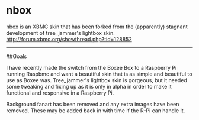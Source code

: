 nbox
====

nbox is an XBMC skin that has been forked from the (apparently) stagnant development of tree_jammer's lightbox skin. http://forum.xbmc.org/showthread.php?tid=128852

---

##Goals

I have recently made the switch from the Boxee Box to a Raspberry Pi running Raspbmc and want a beautiful skin that is as simple and beautiful to use as Boxee was. Tree_jammer's lightbox skin is gorgeous, but it needed some tweaking and fixing up as it is only in alpha in order to make it functional and responsive in a Raspberry Pi.

Background fanart has been removed and any extra images have been removed. These may be added back in with time if the R-Pi can handle it.